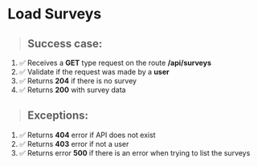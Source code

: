# Load Surveys

> ## Success case:
1. ✅ Receives a **GET** type request on the route **/api/surveys**
2. ✅ Validate if the request was made by a **user**
3. ✅ Returns **204** if there is no survey
4. ✅ Returns **200** with survey data

> ## Exceptions:
1. ✅ Returns **404** error if API does not exist
2. ✅ Returns **403** error if not a user
3. ✅ Returns error **500** if there is an error when trying to list the surveys

